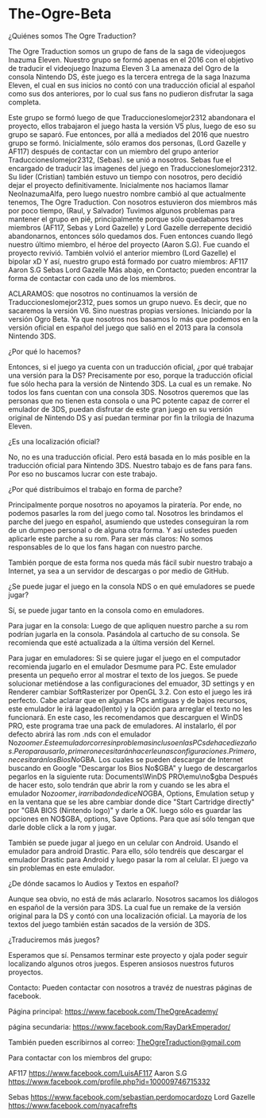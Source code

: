 # The-Ogre-Beta
¿Quiénes somos The Ogre Traduction?

The Ogre Traduction somos un grupo de fans de la saga de videojuegos
Inazuma Eleven.  Nuestro grupo se formó apenas en el 2016 con el
objetivo de traducir el videojuego Inazuma Eleven 3 La amenaza del Ogro
de la consola Nintendo DS, éste juego es la tercera entrega de la saga 
Inazuma Eleven, el cual en sus inicios no contó con una traducción oficial
al español como sus dos anteriores, por lo cual sus fans no pudieron disfrutar 
la saga completa.

Este grupo se formó luego de que Traduccioneslomejor2312 abandonara
el proyecto, ellos trabajaron el juego hasta la versión V5 plus, luego de eso
su grupo se saparó.
Fue entonces, por allá a mediados del 2016 que nuestro grupo se formó.
Inicialmente, sólo eramos dos personas, (Lord Gazelle y AF117) después de
contactar con un miembro del grupo anterior Traduccioneslomejor2312, (Sebas).
se unió a nosotros.
Sebas fue el encargado de traducir las imagenes del juego en Traduccioneslomejor2312. 
Su lider (Cristian) también estuvo un tiempo con nosotros, pero decidió dejar
el proyecto definitivamente.
Inicialmente nos haciamos llamar NeoInazumaAlfa, pero luego nuestro nombre
cambió al que actualmente tenemos, The Ogre Traduction.
Con nosotros estuvieron dos miembros más por poco tiempo, (Raul, y Salvador)
Tuvimos algunos problemas para mantener el grupo en pié, principalmente porque
sólo quedabamos tres miembros (AF117, Sebas y Lord Gazelle) y Lord Gazelle 
derrepente decidió abandonarnos, entonces sólo quedamos dos.
Fuen entonces cuando llegó nuestro último miembro, el héroe del proyecto
(Aaron S.G). Fue cuando el proyecto revivió.
También volvió el anterior miembro (Lord Gazelle) el bipolar xD
Y así, nuestro grupo está formado por cuatro miembros:
AF117  
Aaron S.G 
Sebas
Lord Gazelle
Más abajo, en Contacto; pueden encontrar la forma de contactar con cada
uno de los miembros.

ACLARAMOS: que nosotros no continuamos la versión de Traduccioneslomejor2312,
pues somos un grupo nuevo. Es decir, que no sacaremos la versión V6. 
Sino nuestras propias versiones. Iniciando por la versión Ogro Beta. 
Ya que nosotros nos basamos lo más que podemos en la versión oficial en español
del juego que salió en el 2013 para la consola Nintendo 3DS.   

¿Por qué lo hacemos?

Entonces, si el juego ya cuenta con un traducción oficial, ¿por qué trabajar una versión
para la DS?
Precisamente por eso, porque la traducción oficial fue sólo hecha para la versión 
de Nintendo 3DS. La cual es un remake.
No todos los fans cuentan con una consola 3DS. Nosotros queremos que las personas
que no tienen esta consola o una PC potente capaz de correr el emulador de 3DS, 
puedan disfrutar de este gran juego en su versión original de Nintendo DS y así puedan
terminar por fin la trilogia de Inazuma Eleven.

¿Es una localización oficial?

No, no es una traducción oficial. 
Pero está basada en lo más posible en la traducción oficial para Nintendo 3DS.
Nuestro tabajo es de fans para fans. Por eso no buscamos lucrar con este trabajo.

¿Por qué distribuimos el trabajo en forma de parche?

Principalmente porque nosotros no apoyamos la piratería.
Por ende, no podemos pasarles la rom del juego como tal.
Nosotros les brindamos el parche del juego en español, asumiendo que ustedes
conseguiran la rom de un dumpeo personal o de alguna otra forma.
Y así ustedes pueden aplicarle este parche a su rom.
Para ser más claros: No somos responsables de lo que los fans hagan con 
nuestro parche.

También porque de esta forma nos queda más fácil subir nuestro trabajo 
a Internet, ya sea a un servidor de descargas o por medio de GitHub.

¿Se puede jugar el juego en la consola NDS o en qué
emuladores se puede jugar?

Sí, se puede jugar tanto en la consola como en emuladores.

Para jugar en la consola:
Luego de que apliquen nuestro parche a su rom podrían jugarla en la consola.
Pasándola al cartucho de su consola. 
Se recomienda que esté actualizada a la última versión del Kernel. 

Para jugar en emuladores:
Si se quiere jugar el juego en el computador recomienda jugarlo en el emulador
Desmume para PC.
Este emulador presenta un pequeño error al mostrar el texto de los juegos.
Se puede solucionar metiéndose a las configuraciones del emuador, 3D settings
y en Renderer cambiar SoftRasterizer por OpenGL 3.2. 
Con esto el juego les irá perfecto.
Cabe aclarar que en algunas PCs antiguas y de bajos recursos, este emulador le irá 
lageado(lento) y la opción para arreglar el texto no les funcionará.
En este caso, les recomendamos que descarguen el WinDS PRO, este programa
trae una pack de emuladores. Al instalarlo, él por defecto abrirá las rom .nds con
el emulador No$zoomer. Este emulador corre sin problemas incluso en las PCs
de hace diez años.
Pero para usarlo, primero necesitarán hacerle unas configuraciones. 
Primero, necesitarán los Bios No$GBA. Los cuales se pueden descargar de Internet
buscando en Google "Descargar los Bios No$GBA" y luego de descargarlos pegarlos
en la siguiente ruta: Documents\WinDS PRO\emu\no$gba 
Después de hacer esto, solo tendrán que abrir la rom y cuando se les abra el emulador
No$zoomer, ir arriba donde dice NO$GBA, Options, Emulation setup y en la ventana que
se les abre cambiar donde dice "Start Cartridge directly" por "GBA BIOS (Nintendo logo)"
y darle a OK. luego sólo es guardar las opciones en NO$GBA, options, Save Options. 
Para que así sólo tengan que darle doble click a la rom y jugar.

También se puede jugar al juego en un celular con Android.
Usando el emulador para android Drastic. 
Para ello, sólo tendréis que descargar el emulador Drastic para Android y luego pasar la
rom al celular. El juego va sin problemas en este emulador. 

¿De dónde sacamos lo Audios y Textos en español?

Aunque sea obvio, no está de más aclararlo.
Nosotros sacamos los diálogos en español de la versión para 3DS.
La cual fue un remake de la versión original para la DS y contó con una localización
oficial.
La mayoría de los textos del juego también están sacados de la versión de 3DS.

¿Traduciremos más juegos?

Esperamos que sí.
Pensamos terminar este proyecto y ojala poder seguir localizando algunos otros juegos.
Esperen ansiosos nuestros futuros proyectos.  

Contacto:
Pueden contactar con nosotros a travéz de nuestras páginas de facebook.

Página principal: 	https://www.facebook.com/TheOgreAcademy/

página secundaria: 
	https://www.facebook.com/RayDarkEmperador/



También pueden escribirnos al correo: TheOgreTraduction@gmail.com

Para contactar con los miembros del grupo:

AF117                 https://www.facebook.com/LuisAF117
Aaron S.G  
         https://www.facebook.com/profile.php?id=100009746715332


Sebas  	          https://www.facebook.com/sebastian.perdomocardozo
Lord Gazelle       https://www.facebook.com/nyacafrefts




